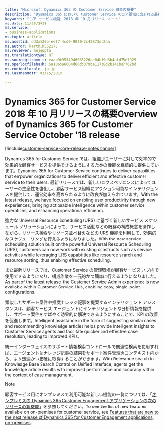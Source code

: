 ```yaml
---
title: "Microsoft Dynamics 365 の Customer Service 機能の概要"
description: "Dynamics 365 において Customer Service のコア領域に含まれる最新の機能とエンゲージメントについて説明します"
keywords: "コア サービス機能、2018 年 10 月リリース ノート"
ms.date: 11/26/2018
ms.service:
- business-applications
ms.topic: article
ms.assetid: dd3a539b-eef7-4cd9-90f0-2c42873dc2aa
ms.author: karthik55217;
ms.reviewer: anjgupta
ms.translationtype: HT
ms.sourcegitcommit: eaab909534946036226ae04b39d3b4afd75e7929
ms.openlocfilehash: 5a1065a6684d86dd379ba11728d2b141ba7762bd
ms.contentlocale: ja-jp
ms.lasthandoff: 03/15/2019

---
```


# <a name="overview-of-dynamics-365-for-customer-service-october-18-release"></a><span data-ttu-id="87b4e-104">Dynamics 365 for Customer Service 2018 年 10 月リリースの概要</span><span class="sxs-lookup"><span data-stu-id="87b4e-104">Overview of Dynamics 365 for Customer Service October '18 release</span></span>

[!include[customer-service-core-release-notes banner](../../includes/customer-service-core-release-notes.md)]

<span data-ttu-id="87b4e-105">Dynamics 365 for Customer Service では、組織がユーザーに対して効率的で効果的な顧客サービスを提供できるようにするための機能を継続的に提供しています。</span><span class="sxs-lookup"><span data-stu-id="87b4e-105">Dynamics 365 for Customer Service continues to deliver capabilities that empower organizations to deliver efficient and effective customer service to their users.</span></span> <span data-ttu-id="87b4e-106">最新リリースでは、新しいエクスペリエンスによってユーザーの生産性を強化し、顧客サービス組織にアクション可能なインテリジェンスを提供して、運営効率を高められるように改良が加えられています。</span><span class="sxs-lookup"><span data-stu-id="87b4e-106">With the latest release, we have focused on enabling user productivity through new experiences, bringing actionable intelligence within customer service operations, and enhancing operational efficiency.</span></span>

<span data-ttu-id="87b4e-107">強力な Universal Resource Scheduling (URS) に基づく新しいサービス スケジュール ソリューションによって、サービス活動などの既存の構成概念を操作しながら、リソース検索やリソース並べ替えなどの URS 機能を利用して、効果的なスケジューリングを行えるようになりました。</span><span class="sxs-lookup"><span data-stu-id="87b4e-107">With the new service scheduling solution built on the powerful Universal Resource Scheduling (URS), customers can now work with existing constructs such as service activities while leveraging URS capabilities like resource search and resource sorting, thus enabling effective scheduling.</span></span> 

<span data-ttu-id="87b4e-108">また最新リリースでは、Customer Service の管理環境が顧客サービス ハブ内で使用できるようになり、構成作業を一元的かつ簡単に行えるようになりました。</span><span class="sxs-lookup"><span data-stu-id="87b4e-108">As part of the latest release, the Customer Service Admin experience is now available within Customer Service Hub, enabling easy, single-point configurations.</span></span> 

<span data-ttu-id="87b4e-109">類似したサポート案件や推奨ナレッジ記事を提案するインテリジェント アシスタンスは、顧客サービス エージェントにインテリジェントな分析情報を提供し、サポート案件をすばやく効果的に解決できるようにすることで、KPI の改善を促進します。</span><span class="sxs-lookup"><span data-stu-id="87b4e-109">Intelligent assistance in the form of suggesting similar cases and recommending knowledge articles helps provide intelligent insights to Customer Service agents and facilitate quicker and effective case resolution, leading to improved KPIs.</span></span>

<span data-ttu-id="87b4e-110">統一インターフェイスのサポート情報検索コントロールで関連性検索を使用すれば、エージェントはナレッジ記事の結果をサポート案件管理のコンテキスト内から、より迅速かつ正確に取得することができます。</span><span class="sxs-lookup"><span data-stu-id="87b4e-110">With Relevance search in Knowledge Base Search Control on Unified Interface, agents get the knowledge article results with improved performance and accuracy within the context of case management.</span></span> 


> [!NOTE]
> <span data-ttu-id="87b4e-111">顧客サービス用にオンプレミスで利用可能な新しい機能の一覧については、「[オンプレミスの Dynamics 365 Customer Engagement アプリケーションの次のリリースの新機能](https://docs.microsoft.com/dynamics365/get-started/whats-new/customer-engagement/dynamics365-on-premises-features/)」を参照してください。</span><span class="sxs-lookup"><span data-stu-id="87b4e-111">To see the list of new features available on on-premises for customer service, see [Features that are new to the next release of Dynamics 365 for Customer Engagement applications, on-premises](https://docs.microsoft.com/dynamics365/get-started/whats-new/customer-engagement/dynamics365-on-premises-features/).</span></span> 

